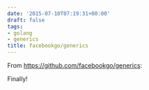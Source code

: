 ```yaml
---
date: '2015-07-10T07:19:31+00:00'
draft: false
tags:
- golang
- generics
title: facebookgo/generics
---
```


From https://github.com/facebookgo/generics:

Finally!
